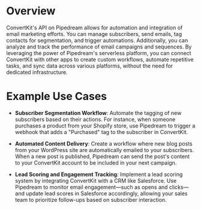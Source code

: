 # Overview

ConvertKit's API on Pipedream allows for automation and integration of email marketing efforts. You can manage subscribers, send emails, tag contacts for segmentation, and trigger automations. Additionally, you can analyze and track the performance of email campaigns and sequences. By leveraging the power of Pipedream's serverless platform, you can connect ConvertKit with other apps to create custom workflows, automate repetitive tasks, and sync data across various platforms, without the need for dedicated infrastructure.

# Example Use Cases

- **Subscriber Segmentation Workflow**: Automate the tagging of new subscribers based on their actions. For instance, when someone purchases a product from your Shopify store, use Pipedream to trigger a webhook that adds a "Purchased" tag to the subscriber in ConvertKit.

- **Automated Content Delivery**: Create a workflow where new blog posts from your WordPress site are automatically emailed to your subscribers. When a new post is published, Pipedream can send the post's content to your ConvertKit account to be included in your next campaign.

- **Lead Scoring and Engagement Tracking**: Implement a lead scoring system by integrating ConvertKit with a CRM like Salesforce. Use Pipedream to monitor email engagement—such as opens and clicks—and update lead scores in Salesforce accordingly, allowing your sales team to prioritize follow-ups based on subscriber interaction.
